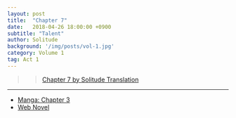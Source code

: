 ```yaml
---
layout: post
title:  "Chapter 7"
date:   2018-04-26 18:00:00 +0900
subtitle: "Talent"
author: Solitude
background: '/img/posts/vol-1.jpg'
category: Volume 1
tag: Act 1
---
```


>> [Chapter 7 by Solitude Translation](https://solitudetranslation.wordpress.com/2020/05/05/shi-ni-modori-subete-wo-sukuu-tame-ni-saikyou-he-to-itaru-chapter-7-talent/)

----

- [Manga: Chapter 3][manga-link]
- [Web Novel][novel-link]

[manga-link]: https://mangadex.org/title/41744/shi-ni-modori-subete-wo-sukuu-tame-ni-saikyou-he-to-itaru
[novel-link]: https://ncode.syosetu.com/n0569es/7/